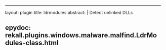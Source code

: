 
---
layout: plugin
title: ldrmodules
abstract: |
    Detect unlinked DLLs

epydoc: rekall.plugins.windows.malware.malfind.LdrModules-class.html
---
